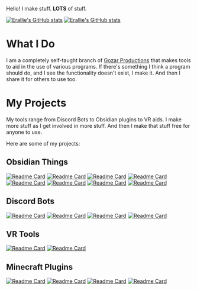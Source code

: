 Hello! I make stuff. **LOTS** of stuff.

[![Erallie's GitHub stats](https://github-readme-stats.vercel.app/api?username=Erallie&show_icons=true&title_color=767adb&text_color=bebecc&border_color=bebecc&icon_color=767adb&ring_color=767adb&bg_color=00000000#gh-dark-mode-only)](https://github.com/Erallie#gh-dark-mode-only)
[![Erallie's GitHub stats](https://github-readme-stats.vercel.app/api?username=Erallie&show_icons=true&title_color=767adb&text_color=444559&icon_color=767adb&ring_color=767adb&bg_color=00000000#gh-light-mode-only)](https://github.com/Erallie#gh-light-mode-only)
# What I Do
I am a completely self-taught branch of [Gozar Productions](https://gozarproductions.com) that makes tools to aid in the use of various programs. If there's something I think a program should do, and I see the functionality doesn't exist, I make it. And then I share it for others to use too.
# My Projects
My tools range from Discord Bots to Obsidian plugins to VR aids. I make more stuff as I get involved in more stuff. And then I make that stuff free for anyone to use.

Here are some of my projects:
## Obsidian Things
[![Readme Card](https://github-readme-stats.vercel.app/api/pin/?username=Erallie&repo=diarian&title_color=767adb&text_color=bebecc&border_color=bebecc&icon_color=767adb&ring_color=767adb&bg_color=00000000#gh-dark-mode-only)](https://github.com/Erallie/diarian#gh-dark-mode-only)
[![Readme Card](https://github-readme-stats.vercel.app/api/pin/?username=Erallie&repo=diarian&title_color=767adb&text_color=444559&icon_color=767adb&ring_color=767adb&bg_color=00000000#gh-light-mode-only)](https://github.com/Erallie/diarian#gh-light-mode-only)
[![Readme Card](https://github-readme-stats.vercel.app/api/pin/?username=Erallie&repo=colored-candy&title_color=767adb&text_color=bebecc&border_color=bebecc&icon_color=767adb&ring_color=767adb&bg_color=00000000#gh-dark-mode-only)](https://github.com/Erallie/colored-candy#gh-dark-mode-only)
[![Readme Card](https://github-readme-stats.vercel.app/api/pin/?username=Erallie&repo=colored-candy&title_color=767adb&text_color=444559&icon_color=767adb&ring_color=767adb&bg_color=00000000#gh-light-mode-only)](https://github.com/Erallie/colored-candy#gh-light-mode-only)
[![Readme Card](https://github-readme-stats.vercel.app/api/pin/?username=Erallie&repo=discord-timestamps&title_color=767adb&text_color=bebecc&border_color=bebecc&icon_color=767adb&ring_color=767adb&bg_color=00000000#gh-dark-mode-only)](https://github.com/Erallie/discord-timestamps#gh-dark-mode-only)
[![Readme Card](https://github-readme-stats.vercel.app/api/pin/?username=Erallie&repo=discord-timestamps&title_color=767adb&text_color=444559&icon_color=767adb&ring_color=767adb&bg_color=00000000#gh-light-mode-only)](https://github.com/Erallie/discord-timestamps#gh-light-mode-only)
[![Readme Card](https://github-readme-stats.vercel.app/api/pin/?username=Erallie&repo=css-inserter&title_color=767adb&text_color=bebecc&border_color=bebecc&icon_color=767adb&ring_color=767adb&bg_color=00000000#gh-dark-mode-only)](https://github.com/Erallie/css-inserter#gh-dark-mode-only)
[![Readme Card](https://github-readme-stats.vercel.app/api/pin/?username=Erallie&repo=css-inserter&title_color=767adb&text_color=444559&icon_color=767adb&ring_color=767adb&bg_color=00000000#gh-light-mode-only)](https://github.com/Erallie/css-inserter#gh-light-mode-only)
## Discord Bots
[![Readme Card](https://github-readme-stats.vercel.app/api/pin/?username=Erallie&repo=voicely-text&title_color=767adb&text_color=bebecc&border_color=bebecc&icon_color=767adb&ring_color=767adb&bg_color=00000000#gh-dark-mode-only)](https://github.com/Erallie/voicely-text#gh-dark-mode-only)
[![Readme Card](https://github-readme-stats.vercel.app/api/pin/?username=Erallie&repo=voicely-text&title_color=767adb&text_color=444559&icon_color=767adb&ring_color=767adb&bg_color=00000000#gh-light-mode-only)](https://github.com/Erallie/voicely-text#gh-light-mode-only)
[![Readme Card](https://github-readme-stats.vercel.app/api/pin/?username=Erallie&repo=voicely-ping&title_color=767adb&text_color=bebecc&border_color=bebecc&icon_color=767adb&ring_color=767adb&bg_color=00000000#gh-dark-mode-only)](https://github.com/Erallie/voicely-ping#gh-dark-mode-only)
[![Readme Card](https://github-readme-stats.vercel.app/api/pin/?username=Erallie&repo=voicely-ping&title_color=767adb&text_color=444559&icon_color=767adb&ring_color=767adb&bg_color=00000000#gh-light-mode-only)](https://github.com/Erallie/voicely-ping#gh-light-mode-only)
## VR Tools
[![Readme Card](https://github-readme-stats.vercel.app/api/pin/?username=Erallie&repo=xs-notify&title_color=767adb&text_color=bebecc&border_color=bebecc&icon_color=767adb&ring_color=767adb&bg_color=00000000#gh-dark-mode-only)](https://github.com/Erallie/xs-notify#gh-dark-mode-only)
[![Readme Card](https://github-readme-stats.vercel.app/api/pin/?username=Erallie&repo=xs-notify&title_color=767adb&text_color=444559&icon_color=767adb&ring_color=767adb&bg_color=00000000#gh-light-mode-only)](https://github.com/Erallie/xs-notify#gh-light-mode-only)
## Minecraft Plugins
[![Readme Card](https://github-readme-stats.vercel.app/api/pin/?username=Erallie&repo=discord-nick-sync&title_color=767adb&text_color=bebecc&border_color=bebecc&icon_color=767adb&ring_color=767adb&bg_color=00000000#gh-dark-mode-only)](https://github.com/Erallie/discord-nick-sync#gh-dark-mode-only)
[![Readme Card](https://github-readme-stats.vercel.app/api/pin/?username=Erallie&repo=discord-nick-sync&title_color=767adb&text_color=444559&icon_color=767adb&ring_color=767adb&bg_color=00000000#gh-light-mode-only)](https://github.com/Erallie/discord-nick-sync#gh-light-mode-only)
[![Readme Card](https://github-readme-stats.vercel.app/api/pin/?username=Erallie&repo=help-restored&title_color=767adb&text_color=bebecc&border_color=bebecc&icon_color=767adb&ring_color=767adb&bg_color=00000000#gh-dark-mode-only)](https://github.com/Erallie/help-restored#gh-dark-mode-only)
[![Readme Card](https://github-readme-stats.vercel.app/api/pin/?username=Erallie&repo=help-restored&title_color=767adb&text_color=444559&icon_color=767adb&ring_color=767adb&bg_color=00000000#gh-light-mode-only)](https://github.com/Erallie/help-restored#gh-light-mode-only)
